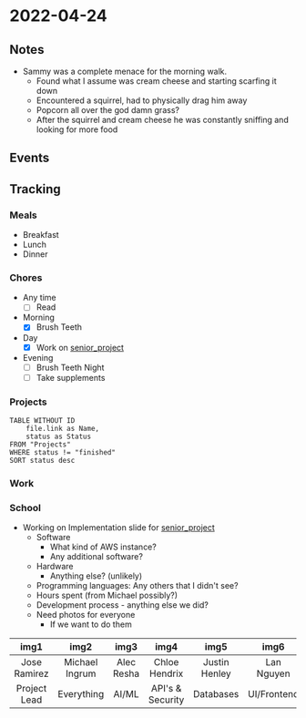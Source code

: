 # 2022-04-24
## Notes
- Sammy was a complete menace for the morning walk.
	- Found what I assume was cream cheese and starting scarfing it down
	- Encountered a squirrel, had to physically drag him away
	- Popcorn all over the god damn grass?
	- After the squirrel and cream cheese he was constantly sniffing and looking for more food

## Events

## Tracking
### Meals
- Breakfast
- Lunch
- Dinner

### Chores
- Any time
	- [ ] Read
- Morning
	- [x] Brush Teeth
- Day
	- [x] Work on [senior_project](../Projects/senior_project.md)
- Evening
	- [ ] Brush Teeth Night
	- [ ] Take supplements

### Projects
```dataview
TABLE WITHOUT ID
	file.link as Name,
	status as Status
FROM "Projects"
WHERE status != "finished"
SORT status desc
```

### Work

### School
- Working on Implementation slide for [senior_project](../Projects/senior_project.md)
	- Software
		- What kind of AWS instance?
		-  Any additional software?
	- Hardware
		- Anything else? (unlikely)
	- Programming languages: Any others that I didn't see?
	- Hours spent (from Michael possibly?)
	- Development process - anything else we did?
	- Need photos for everyone
		- If we want to do them

|     img1     |      img2      |    img3    |       img4       |     img5      |    img6     |    img7     | 
|:------------:|:--------------:|:----------:|:----------------:|:-------------:|:-----------:|:-----------:|
| Jose Ramirez | Michael Ingrum | Alec Resha |  Chloe Hendrix   | Justin Henley | Lan Nguyen  | Dang Hoang  |
| Project Lead |   Everything   |   AI/ML    | API's & Security |   Databases   | UI/Frontend | UI/Frontend |



 